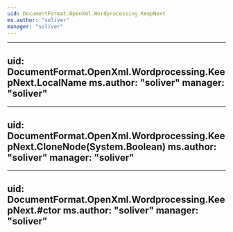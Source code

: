 ```yaml
---
uid: DocumentFormat.OpenXml.Wordprocessing.KeepNext
ms.author: "soliver"
manager: "soliver"
---
```


---
uid: DocumentFormat.OpenXml.Wordprocessing.KeepNext.LocalName
ms.author: "soliver"
manager: "soliver"
---

---
uid: DocumentFormat.OpenXml.Wordprocessing.KeepNext.CloneNode(System.Boolean)
ms.author: "soliver"
manager: "soliver"
---

---
uid: DocumentFormat.OpenXml.Wordprocessing.KeepNext.#ctor
ms.author: "soliver"
manager: "soliver"
---
